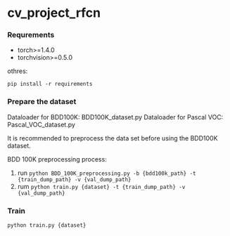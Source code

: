 # cv_project_rfcn
### Requrements
* torch>=1.4.0
* torchvision>=0.5.0

othres:

`pip install -r requirements`
### Prepare the dataset

Dataloader for BDD100K: BDD100K_dataset.py
Dataloader for Pascal VOC: Pascal_VOC_dataset.py

It is recommended to preprocess the data set before using the BDD100K dataset. 

BDD 100K preprocessing process:
1. run `python BDD_100K_preprocessing.py -b {bdd100k_path} -t {train_dump_path} -v {val_dump_path}`
2. rum `python train.py {dataset} -t {train_dump_path} -v {val_dump_path}`

### Train
`python train.py {dataset}`
